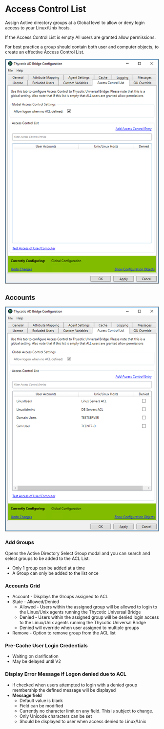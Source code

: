 [title]: # (Access Control List)
[tags]: # (panel)
[priority]: # (12)
# Access Control List

Assign Active directory groups at a Global level to allow or deny login access to your Linux/Unix hosts.

If the Access Control List is empty All users are granted allow permissions.

For best practice a group should contain both user and computer objects, to create an effective Access Control List.

![acl](../images/acl.png "Access Control List tab of the Bridge Configuration tool")

## Accounts

![acl](../images/acl-2.png "Access Control List tab showing users and groups")

### Add Groups

Opens the Active Directory Select Group modal and you can search and select
groups to be added to the ACL List.

* Only 1 group can be added at a time
* A Group can only be added to the list once

### Accounts Grid

* Account - Displays the Groups assigned to ACL
* State - Allowed/Denied
  * Allowed - Users within the assigned group will be allowed to login to the Linux/Unix agents running the Thycotic Universal Bridge
  * Denied - Users within the assigned group will be denied login access to the Linux/Unix agents running the Thycotic Universal Bridge
  * Denied will override when user assigned to multiple groups
* Remove - Option to remove group from the ACL list

### Pre-Cache User Login Credentials

* Waiting on clarification
* May be delayed until V2

### Display Error Message if Logon denied due to ACL

* If checked when users attempted to login with a denied group membership the defined message will be displayed
* __Message field__
  * Default value is blank
  * Field can be modified
  * Currently no character limit on any field. This is subject to change.
  * Only Unicode characters can be set
  * Should be displayed to user when access denied to Linux/Unix
